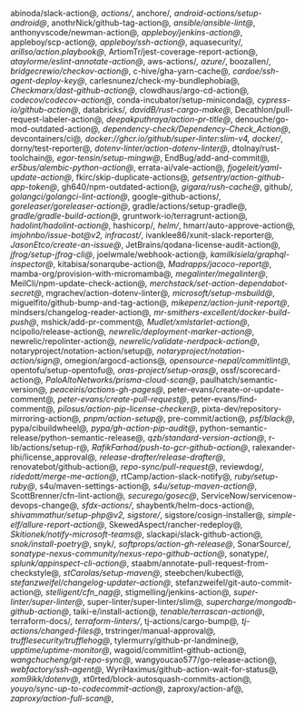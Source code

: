 abinoda/slack-action@*,
actions/*,
anchore/*,
android-actions/setup-android@*,
anothrNick/github-tag-action@*,
ansible/ansible-lint@*,
anthonyvscode/newman-action@*,
appleboy/jenkins-action@*,
appleboy/scp-action@*,
appleboy/ssh-action@*,
aquasecurity/*,
arillso/action.playbook@*,
ArtiomTr/jest-coverage-report-action@*,
ataylorme/eslint-annotate-action@*,
aws-actions/*,
azure/*,
boozallen/*,
bridgecrewio/checkov-action@*,
c-hive/gha-yarn-cache@*,
cardoe/ssh-agent-deploy-key@*,
carlesnunez/check-my-bundlephobia@*,
Checkmarx/dast-github-action@*,
clowdhaus/argo-cd-action@*,
codecov/codecov-action@*,
conda-incubator/setup-miniconda@*,
cypress-io/github-action@*,
databricks/*,
davidB/rust-cargo-make@*,
Decathlon/pull-request-labeler-action@*,
deepakputhraya/action-pr-title@*,
denouche/go-mod-outdated-action@*,
dependency-check/Dependency-Check_Action@*,
devcontainers/ci@*,
docker://ghcr.io/github/super-linter:slim-v4,
docker/*,
dorny/test-reporter@*,
dotenv-linter/action-dotenv-linter@*,
dtolnay/rust-toolchain@*,
egor-tensin/setup-mingw@*,
EndBug/add-and-commit@*,
er5bus/alembic-python-action@*,
errata-ai/vale-action@*,
fjogeleit/yaml-update-action@*,
fkirc/skip-duplicate-actions@*,
getsentry/action-github-app-token@*,
gh640/npm-outdated-action@*,
gigara/rush-cache@*,
github/*,
golangci/golangci-lint-action@*,
google-github-actions/*,
goreleaser/goreleaser-action@*,
gradle/actions/setup-gradle@*,
gradle/gradle-build-action@*,
gruntwork-io/terragrunt-action@*,
hadolint/hadolint-action@*,
hashicorp/*,
helm/*,
hmarr/auto-approve-action@*,
imjohnbo/issue-bot@v2,
infracost/*,
ivanklee86/xunit-slack-reporter@*,
JasonEtco/create-an-issue@*,
JetBrains/qodana-license-audit-action@*,
jfrog/setup-jfrog-cli@*,
joelwmale/webhook-action@*,
kamilkisiela/graphql-inspector@*,
kitabisa/sonarqube-action@*,
Madrapps/jacoco-report@*,
mamba-org/provision-with-micromamba@*,
megalinter/megalinter@*,
MeilCli/npm-update-check-action@*,
merchstack/set-action-dependabot-secret@*,
mgrachev/action-dotenv-linter@*,
microsoft/setup-msbuild@*,
miguelfito/github-bump-and-tag-action@*,
mikepenz/action-junit-report@*,
mindsers/changelog-reader-action@*,
mr-smithers-excellent/docker-build-push@*,
mshick/add-pr-comment@*,
Mudlet/xmlstarlet-action@*,
ncipollo/release-action@*,
newrelic/deployment-marker-action@*,
newrelic/repolinter-action@*,
newrelic/validate-nerdpack-action@*,
notaryproject/notation-action/setup@*,
notaryproject/notation-action/sign@*,
omegion/argocd-actions@*,
opensource-nepal/commitlint@*,
opentofu/setup-opentofu@*,
oras-project/setup-oras@*,
ossf/scorecard-action@*,
PaloAltoNetworks/prisma-cloud-scan@*,
paulhatch/semantic-version@*,
peaceiris/actions-gh-pages@*,
peter-evans/create-or-update-comment@*,
peter-evans/create-pull-request@*,
peter-evans/find-comment@*,
pilosus/action-pip-license-checker@*,
pixta-dev/repository-mirroring-action@*,
pnpm/action-setup@*,
pre-commit/action@*,
psf/black@*,
pypa/cibuildwheel@*,
pypa/gh-action-pip-audit@*,
python-semantic-release/python-semantic-release@*,
qzb/standard-version-action@*,
r-lib/actions/setup-r@*,
RafikFarhad/push-to-gcr-github-action@*,
ralexander-phi/license_approval@*,
release-drafter/release-drafter@*,
renovatebot/github-action@*,
repo-sync/pull-request@*,
reviewdog/*,
ridedott/merge-me-action@*,
rtCamp/action-slack-notify@*,
ruby/setup-ruby@*,
s4u/maven-settings-action@*,
s4u/setup-maven-action@*,
ScottBrenner/cfn-lint-action@*,
securego/gosec@*,
ServiceNow/servicenow-devops-change@*,
sfdx-actions/*,
shaybentk/helm-docs-action@*,
shivammathur/setup-php@v2,
sigstore/*,
sigstore/cosign-installer@*,
simple-elf/allure-report-action@*,
SkewedAspect/rancher-redeploy@*,
Skitionek/notify-microsoft-teams@*,
slackapi/slack-github-action@*,
snok/install-poetry@*,
snyk/*,
softprops/action-gh-release@*,
SonarSource/*,
sonatype-nexus-community/nexus-repo-github-action@*,
sonatype/*,
splunk/appinspect-cli-action@*,
staabm/annotate-pull-request-from-checkstyle@*,
stCarolas/setup-maven@*,
steebchen/kubectl@*,
stefanzweifel/changelog-updater-action@*,
stefanzweifel/git-auto-commit-action@*,
stelligent/cfn_nag@*,
stigmelling/jenkins-action@*,
super-linter/super-linter@*,
super-linter/super-linter/slim@*,
supercharge/mongodb-github-action@*,
taiki-e/install-action@*,
tenable/terrascan-action@*,
terraform-docs/*,
terraform-linters/*,
tj-actions/cargo-bump@*,
tj-actions/changed-files@*,
trstringer/manual-approval@*,
trufflesecurity/trufflehog@*,
tylermurry/github-pr-landmine@*,
upptime/uptime-monitor@*,
wagoid/commitlint-github-action@*,
wangchucheng/git-repo-sync@*,
wangyoucao577/go-release-action@*,
webfactory/ssh-agent@*,
WyriHaximus/github-action-wait-for-status@*,
xom9ikk/dotenv@*,
xt0rted/block-autosquash-commits-action@*,
youyo/sync-up-to-codecommit-action@*,
zaproxy/action-af@*,
zaproxy/action-full-scan@*,